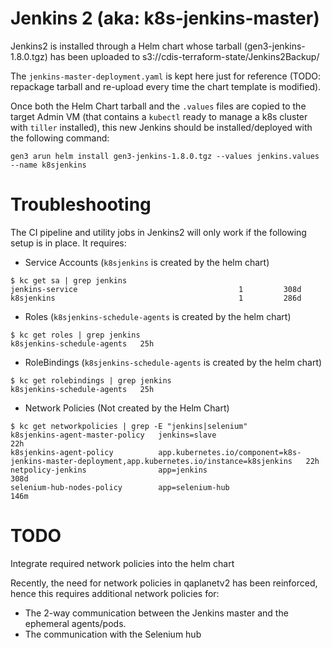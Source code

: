 # Jenkins 2 (aka: k8s-jenkins-master)

Jenkins2 is installed through a Helm chart whose tarball (gen3-jenkins-1.8.0.tgz) has been uploaded to s3://cdis-terraform-state/Jenkins2Backup/

The `jenkins-master-deployment.yaml` is kept here just for reference (TODO: repackage tarball and re-upload every time the chart template is modified).

Once both the Helm Chart tarball and the `.values` files are copied to the target Admin VM (that contains a `kubectl` ready to manage a k8s cluster with `tiller` installed), this new Jenkins should be installed/deployed with the following command:

```
gen3 arun helm install gen3-jenkins-1.8.0.tgz --values jenkins.values --name k8sjenkins
```

# Troubleshooting

The CI pipeline and utility jobs in Jenkins2 will only work if the following setup is in place. It requires:
- Service Accounts (`k8sjenkins` is created by the helm chart)
```
$ kc get sa | grep jenkins
jenkins-service                                    1         308d
k8sjenkins                                         1         286d
```
- Roles (`k8sjenkins-schedule-agents` is created by the helm chart)
```
$ kc get roles | grep jenkins
k8sjenkins-schedule-agents   25h
```
- RoleBindings (`k8sjenkins-schedule-agents` is created by the helm chart)
```
$ kc get rolebindings | grep jenkins
k8sjenkins-schedule-agents   25h
```
- Network Policies (Not created by the Helm Chart)
```
$ kc get networkpolicies | grep -E "jenkins|selenium"
k8sjenkins-agent-master-policy   jenkins=slave                                                                                     22h
k8sjenkins-agent-policy          app.kubernetes.io/component=k8s-jenkins-master-deployment,app.kubernetes.io/instance=k8sjenkins   22h
netpolicy-jenkins                app=jenkins                                                                                       308d
selenium-hub-nodes-policy        app=selenium-hub                                                                                  146m
```

# TODO

Integrate required network policies into the helm chart

Recently, the need for network policies in qaplanetv2 has been reinforced, hence this requires additional network policies for:
- The 2-way communication between the Jenkins master and the ephemeral agents/pods.
- The communication with the Selenium hub
